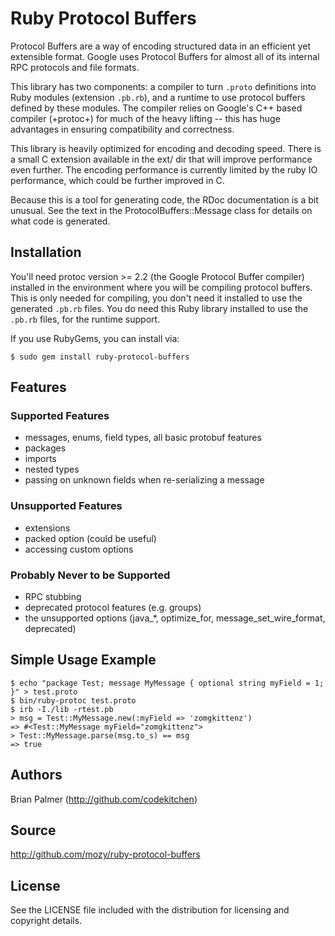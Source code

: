 # Ruby Protocol Buffers

Protocol Buffers are a way of encoding structured data in an efficient yet
extensible format. Google uses Protocol Buffers for almost all of its internal
RPC protocols and file formats.

This library has two components: a compiler to turn `.proto` definitions
into Ruby modules (extension `.pb.rb`), and a runtime to use protocol
buffers defined by these modules. The compiler relies on Google's C++ based
compiler (+protoc+) for much of the heavy lifting -- this has huge advantages in
ensuring compatibility and correctness.

This library is heavily optimized for encoding and decoding speed. There is a
small C extension available in the ext/ dir that will improve performance even
further. The encoding performance is currently limited by the ruby IO performance, which could be further improved in C. 

Because this is a tool for generating code, the RDoc documentation is a bit
unusual. See the text in the ProtocolBuffers::Message class for details on what
code is generated.

## Installation

You'll need protoc version >= 2.2 (the Google Protocol Buffer compiler)
installed in the environment where you will be compiling protocol buffers. This
is only needed for compiling, you don't need it installed to use the generated
`.pb.rb` files. You do need this Ruby library installed to use the
`.pb.rb` files, for the runtime support.

If you use RubyGems, you can install via:

    $ sudo gem install ruby-protocol-buffers

## Features

### Supported Features

* messages, enums, field types, all basic protobuf features
* packages
* imports
* nested types
* passing on unknown fields when re-serializing a message

### Unsupported Features

* extensions
* packed option (could be useful)
* accessing custom options

### Probably Never to be Supported

* RPC stubbing
* deprecated protocol features (e.g. groups)
* the unsupported options (java_*, optimize_for, message_set_wire_format, deprecated)

## Simple Usage Example

    $ echo "package Test; message MyMessage { optional string myField = 1; }" > test.proto
    $ bin/ruby-protoc test.proto
    $ irb -I./lib -rtest.pb
    > msg = Test::MyMessage.new(:myField => 'zomgkittenz')
    => #<Test::MyMessage myField="zomgkittenz">
    > Test::MyMessage.parse(msg.to_s) == msg
    => true

## Authors

Brian Palmer (http://github.com/codekitchen)

## Source

http://github.com/mozy/ruby-protocol-buffers

## License

See the LICENSE file included with the distribution for licensing and
copyright details.
